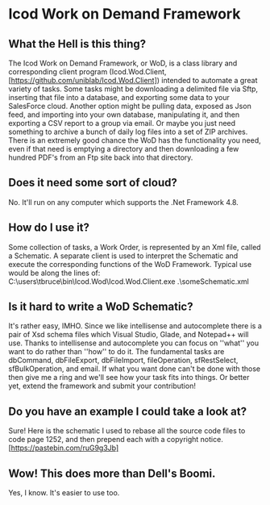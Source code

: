 # Icod Work on Demand Framework

## What the Hell is this thing?
The Icod Work on Demand Framework, or WoD, is a class library and corresponding client program (Icod.Wod.Client, [https://github.com/uniblab/Icod.Wod.Client]) intended to automate a great variety of tasks.  Some tasks might be downloading a delimited file via Sftp, inserting that file into a database, and exporting some data to your SalesForce cloud.  Another option might be pulling data, exposed as Json feed, and importing into your own database, manipulating it, and then exporting a CSV report to a group via email.  Or maybe you just need something to archive a bunch of daily log files into a set of ZIP archives.  There is an extremely good chance the WoD has the functionality you need, even if that need is emptying a directory and then downloading a few hundred PDF's from an Ftp site back into that directory.

## Does it need some sort of cloud?
No.  It'll run on any computer which supports the .Net Framework 4.8.

## How do I use it?
Some collection of tasks, a Work Order, is represented by an Xml file, called a Schematic.  A separate client is used to interpret the Schematic and execute the corresponding functions of the WoD Framework.  Typical use would be along the lines of:
 <nowiki>
 C:\users\tbruce\bin\Icod.Wod\Icod.Wod.Client.exe .\someSchematic.xml
</nowiki>

## Is it hard to write a WoD Schematic?
It's rather easy, IMHO.  Since we like intellisense and autocomplete there is a pair of Xsd schema files which Visual Studio, Glade, and Notepad++ will use.  Thanks to intellisense  and autocomplete you can focus on ''what'' you want to do rather than ''how'' to do it.  The fundamental tasks are dbCommand, dbFileExport, dbFileImport, fileOperation, sfRestSelect, sfBulkOperation, and email.  If what you want done can't be done with those then give me a ring and we'll see how your task fits into things.  Or better yet, extend the framework and submit your contribution!

## Do you have an example I could take a look at?
Sure! Here is the schematic I used to rebase all the source code files to code page 1252, and then prepend each with a copyright notice.
[https://pastebin.com/ruG9g3Jb]

## Wow! This does more than Dell's Boomi.
Yes, I know.  It's easier to use too.
